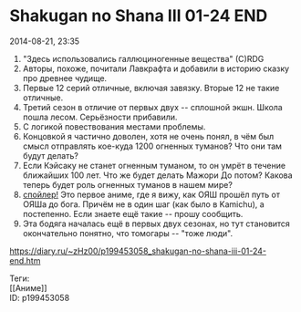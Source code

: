 Shakugan no Shana III 01-24 END
================================

   
 2014-08-21, 23:35   
  1. "Здесь использовались галлюциногенные вещества" (С)RDG   
 2. Авторы, похоже, почитали Лавкрафта и добавили в историю сказку про древнее чудище.   
 3. Первые 12 серий отличные, включая завязку. Вторые 12 не такие отличные.   
 4. Третий сезон в отличие от первых двух -- сплошной экшн. Школа пошла лесом. Серьёзности прибавили.   
 5. С логикой повествования местами проблемы.   
 6. Концовкой я частично доволен, хотя не очень понял, в чём был смысл отправлять кое-куда 1200 огненных туманов? Что они там будут делать?   
 7. Если Кэйсаку не станет огненным туманом, то он умрёт в течение ближайших 100 лет. Что же будет делать Мажори До потом? Какова теперь будет роль огненных туманов в нашем мире?   
 8.  [спойлер!](https://zHz00.diary.ru/p199453058.htm?index=1#linkmore199453058m1)    Это первое аниме, где я вижу, как ОЯШ прошёл путь от ОЯШа до бога. Причём не в один шаг (как было в Kamichu), а постепенно. Если знаете ещё такие -- прошу сообщить.     
 9. Эта бодяга началась ещё в первых двух сезонах, но тут становится окончательно понятно, что томогары -- "тоже люди".   
    
 <https://diary.ru/~zHz00/p199453058_shakugan-no-shana-iii-01-24-end.htm>   
   
 Теги:   
 [[Аниме]]   
 ID: p199453058